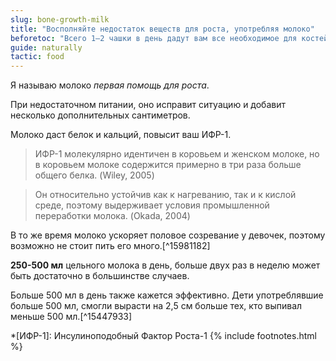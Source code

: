 ```yaml
---
slug: bone-growth-milk
title: "Восполняйте недостаток веществ для роста, употребляя молоко"
beforetoc: "Всего 1–2 чашки в день дадут вам все необходимое для костей." 
guide: naturally 
tactic: food
---
```

Я называю молоко *первая помощь для роста*. 

При недостаточном питании, оно исправит ситуацию и добавит несколько дополнительных сантиметров.

Молоко даст белок и кальций, повысит ваш ИФР-1.

> ИФР-1 молекулярно идентичен в коровьем и женском молоке, но в коровьем молоке содержится примерно в три раза больше общего белка. (Wiley, 2005)

> Он относительно устойчив как к нагреванию, так и к кислой среде, поэтому выдерживает условия промышленной переработки молока. (Okada, 2004)

В то же время молоко ускоряет половое созревание у девочек, поэтому возможно не стоит пить его много.[^15981182]

**250-500 мл** цельного молока в день, больше двух раз в неделю может быть достаточно в большинстве случаев.

Больше 500 мл в день также кажется эффективно. Дети употреблявшие больше 500 мл, смогли вырасти на 2,5 см больше тех, кто выпивал меньше 500 мл.[^15447933]

*[ИФР-1]: Инсулиноподобный Фактор Роста-1
{% include footnotes.html %}
